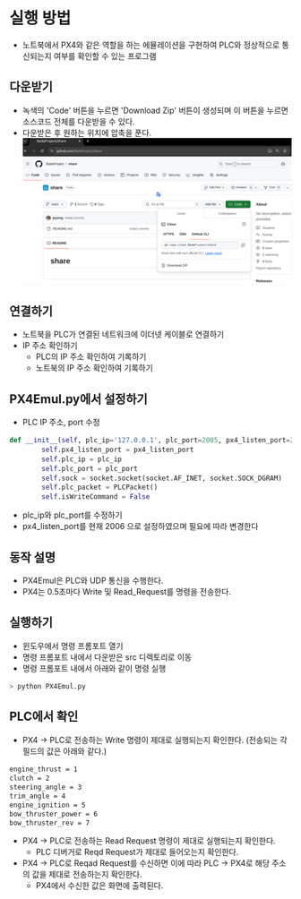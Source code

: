 # 실행 방법
* 노트북에서 PX4와 같은 역할을 하는 에뮬레이션을 구현하여 PLC와 정상적으로 통신되는지 여부를 확인할 수 있는 프로그램

## 다운받기
* 녹색의 'Code' 버튼을 누르면 'Download Zip' 버튼이 생성되며 이 버튼을 누르면 소스코드 전체를 다운받을 수 있다.
* 다운받은 후 원하는 위치에 압축을 푼다.
![](./img/download.png)

## 연결하기
* 노트북을 PLC가 연결된 네트워크에 이더넷 케이블로 연결하기
* IP 주소 확인하기
   * PLC의 IP 주소 확인하여 기록하기
   * 노트북의 IP 주소 확인하여 기록하기

## PX4Emul.py에서 설정하기
* PLC IP 주소, port 수정
```python
def __init__(self, plc_ip='127.0.0.1', plc_port=2005, px4_listen_port=2006):
        self.px4_listen_port = px4_listen_port
        self.plc_ip = plc_ip
        self.plc_port = plc_port
        self.sock = socket.socket(socket.AF_INET, socket.SOCK_DGRAM)
        self.plc_packet = PLCPacket()
        self.isWriteCommand = False
```
* plc_ip와 plc_port를 수정하기
* px4_listen_port를 현재 2006 으로 설정하였으며 필요에 따라 변경한다

## 동작 설명
* PX4Emul은 PLC와 UDP 통신을 수행한다.
* PX4는 0.5초마다 Write 및 Read_Request를 명령을 전송한다.
 
## 실행하기
* 윈도우에서 명령 프롬포트 열기
* 명령 프롬포트 내에서 다운받은 src 디렉토리로 이동
* 명령 프롬포트 내에서 아래와 같이 명령 실행

```bash
> python PX4Emul.py
```

## PLC에서 확인
* PX4 -> PLC로 전송하는 Write 명령이 제대로 실행되는지 확인한다. (전송되는 각 필드의 값은 아래와 같다.)
```
engine_thrust = 1
clutch = 2
steering_angle = 3
trim_angle = 4
engine_ignition = 5
bow_thruster_power = 6
bow_thruster_rev = 7
```

* PX4 -> PLC로 전송하는 Read Request 명령이 제대로 실행되는지 확인한다.
   * PLC 디버거로 Reqd Request가 제대로 들어오는지 확인한다.
* PX4 -> PLC로 Reqad Request를 수신하면 이에 따라 PLC -> PX4로 해당 주소의 값을 제대로 전송하는지 확인한다.
   * PX4에서 수신한 값은 화면에 출력된다.
